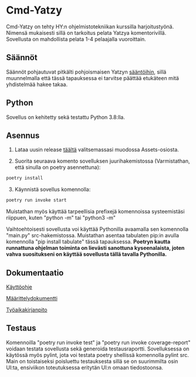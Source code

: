 # Cmd-Yatzy
 
 Cmd-Yatzy on tehty HY:n ohjelmistotekniikan kurssilla harjoitustyönä. Nimensä mukaisesti sillä on tarkoitus pelata Yatzya komentorivillä. Sovellusta on mahdollista pelata 1-4 pelaajalla vuoroittain.


## Säännöt

Säännöt pohjautuvat pitkälti pohjoismaisen Yatzyn [sääntöihin](https://fi.wikipedia.org/wiki/Yatzy), sillä muunnelmalla että tässä tapauksessa ei tarvitse päättää etukäteen mitä yhdistelmää hakee takaa.


## Python

Sovellus on kehitetty sekä testattu Python 3.8:lla. 


## Asennus

1. Lataa uusin release [täältä](https://github.com/JVS23/ot-harjoitustyo/releases) valitsemassasi muodossa Assets-osiosta.

2. Suorita seuraava komento sovelluksen juurihakemistossa (Varmistathan, että sinulla on poetry asennettuna):
```bash
poetry install
```

3. Käynnistä sovellus komennolla:
```bash
poetry run invoke start
```

Muistathan myös käyttää tarpeellisia prefixejä komennoissa systeemistäsi riippuen, kuten "python -m" tai "python3 -m"

Vaihtoehtoisesti sovellusta voi käyttää Pythonilla avaamalla sen komennolla "main.py" src-hakemistossa. Muistathan asentaa tabulaten pip:in avulla komennolla "pip install tabulate" tässä tapauksessa. **Poetryn kautta runnattuna ohjelman toiminta on lievästi sanottuna kyseenalaista, joten vahva suositukseni on käyttää sovellusta tällä tavalla Pythonilla.**


## Dokumentaatio 

[Käyttöohje](https://github.com/JVS23/ot-harjoitustyo/blob/master/Yatzy-app/dokumentaatio/kayttoohje.MD)

[Määrittelydokumentti](https://github.com/JVS23/ot-harjoitustyo/blob/master/Yatzy-app/dokumentaatio/vaatimusmaarittely.MD)

[Työaikakirjanpito](https://github.com/JVS23/ot-harjoitustyo/blob/master/Yatzy-app/dokumentaatio/tyoaikakirjanpito.MD)


## Testaus 

Komennoilla "poetry run invoke test" ja "poetry run invoke coverage-report"
voidaan testata sovellusta sekä generoida testausraportti.
Sovelluksessa on käytössä myös pylint, jota voi testata poetry shellissä komennolla pylint src. 
Main on toistaiseksi poisluettu testauksesta sillä se on suurimmilta osin UI:ta, ensiviikon toteutuksessa eritytän UI:n omaan tiedostoonsa.

